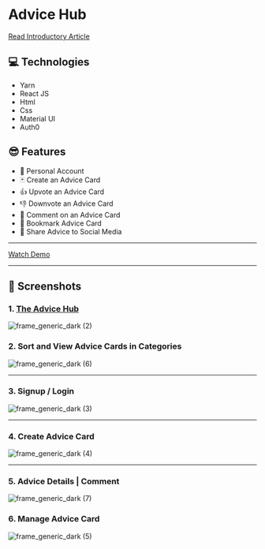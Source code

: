 # Advice Hub

[Read Introductory Article](https://unclebigbay.com/introducing-the-advice-hub-a-centralized-advice-center-for-developers)

## 💻 Technologies
- Yarn
- React JS
- Html
- Css
- Material UI
- Auth0

## 😎 Features
- 👨‍ Personal Account 
- 🃏 Create an Advice Card
- 👍 Upvote an Advice Card
- 👎 Downvote an Advice Card
- 📧 Comment on an Advice Card
- 🔖 Bookmark Advice Card
- 🔗 Share Advice to Social Media

<hr />

[Watch Demo](https://youtu.be/DbMSdSJmV2c)

<hr />

## 📸 Screenshots

### 1. [The Advice Hub](http://advicehub.tk/)
![frame_generic_dark (2)](https://user-images.githubusercontent.com/58919619/130798881-1650afb6-0b38-4eba-96f0-33b29b6377b9.png)


### 2. Sort and View Advice Cards in Categories
![frame_generic_dark (6)](https://user-images.githubusercontent.com/58919619/130799407-bff2a68c-0aee-4a7e-9637-c5bd9bc51560.png)


<hr />

### 3. Signup / Login
![frame_generic_dark (3)](https://user-images.githubusercontent.com/58919619/130798929-8136aed7-d8b4-475b-b7dc-ce125b1b6329.png)



<hr />

### 4. Create Advice Card
![frame_generic_dark (4)](https://user-images.githubusercontent.com/58919619/130799042-aec914d3-7000-4631-b36a-8730a4ed1368.png)


<hr />

### 5. Advice Details | Comment
![frame_generic_dark (7)](https://user-images.githubusercontent.com/58919619/130799669-8cbf4604-6bd7-4f09-9099-44509cfaca01.png)


### 6. Manage Advice Card
![frame_generic_dark (5)](https://user-images.githubusercontent.com/58919619/130799110-30befe1a-f9a6-4be7-abe9-84321642a7a8.png)


